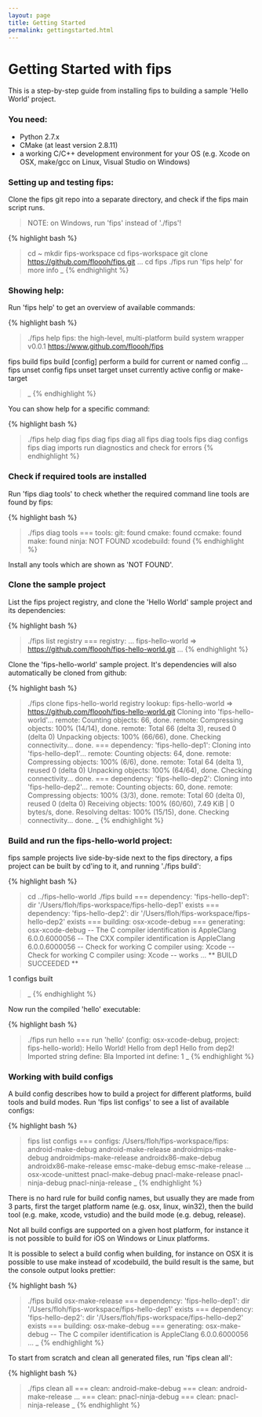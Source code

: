 ```yaml
---
layout: page
title: Getting Started 
permalink: gettingstarted.html
---
```


# Getting Started with fips

This is a step-by-step guide from installing fips to building a
sample 'Hello World' project.

### You need:

* Python 2.7.x
* CMake (at least version 2.8.11)
* a working C/C++ development environment for your OS (e.g. Xcode on OSX,
make/gcc on Linux, Visual Studio on Windows)

### Setting up and testing fips:

Clone the fips git repo into a separate directory, and check if the 
fips main script runs.

>NOTE: on Windows, run 'fips' instead of './fips'! 

{% highlight bash %}
> cd ~
> mkdir fips-workspace
> cd fips-workspace
> git clone https://github.com/floooh/fips.git
...
> cd fips
> ./fips
run 'fips help' for more info
> _
{% endhighlight %}

### Showing help:

Run 'fips help' to get an overview of available commands:

{% highlight bash %}
> ./fips help
fips: the high-level, multi-platform build system wrapper
v0.0.1
https://www.github.com/floooh/fips

fips build
fips build [config]
   perform a build for current or named config
...
fips unset config
fips unset target
    unset currently active config or make-target

> _
{% endhighlight %}

You can show help for a specific command:

{% highlight bash %}
> ./fips help diag
fips diag
fips diag all
fips diag tools
fips diag configs
fips diag imports
    run diagnostics and check for errors
{% endhighlight %}

### Check if required tools are installed

Run 'fips diag tools' to check whether the required command line
tools are found by fips:

{% highlight bash %}
> ./fips diag tools
=== tools:
git:    found
cmake:    found
ccmake:    found
make:    found
ninja:    NOT FOUND
xcodebuild:    found
{% endhighlight %}

Install any tools which are shown as 'NOT FOUND'.

### Clone the sample project

List the fips project registry, and clone the 'Hello World' sample
project and its dependencies:

{% highlight bash %}
> ./fips list registry
=== registry:
...
fips-hello-world => https://github.com/floooh/fips-hello-world.git
...
{% endhighlight %}

Clone the 'fips-hello-world' sample project. It's dependencies will also
automatically be cloned from github:

{% highlight bash %}
> ./fips clone fips-hello-world
registry lookup: fips-hello-world => https://github.com/floooh/fips-hello-world.git
Cloning into 'fips-hello-world'...
remote: Counting objects: 66, done.
remote: Compressing objects: 100% (14/14), done.
remote: Total 66 (delta 3), reused 0 (delta 0)
Unpacking objects: 100% (66/66), done.
Checking connectivity... done.
=== dependency: 'fips-hello-dep1':
Cloning into 'fips-hello-dep1'...
remote: Counting objects: 64, done.
remote: Compressing objects: 100% (6/6), done.
remote: Total 64 (delta 1), reused 0 (delta 0)
Unpacking objects: 100% (64/64), done.
Checking connectivity... done.
=== dependency: 'fips-hello-dep2':
Cloning into 'fips-hello-dep2'...
remote: Counting objects: 60, done.
remote: Compressing objects: 100% (3/3), done.
remote: Total 60 (delta 0), reused 0 (delta 0)
Receiving objects: 100% (60/60), 7.49 KiB | 0 bytes/s, done.
Resolving deltas: 100% (15/15), done.
Checking connectivity... done.
> _
{% endhighlight %}

### Build and run the fips-hello-world project:

fips sample projects live side-by-side next to the fips directory,
a fips project can be built by cd'ing to it, and running './fips build':

{% highlight bash %}
> cd ../fips-hello-world
> ./fips build
=== dependency: 'fips-hello-dep1':
dir '/Users/floh/fips-workspace/fips-hello-dep1' exists
=== dependency: 'fips-hello-dep2':
dir '/Users/floh/fips-workspace/fips-hello-dep2' exists
=== building: osx-xcode-debug
=== generating: osx-xcode-debug
-- The C compiler identification is AppleClang 6.0.0.6000056
-- The CXX compiler identification is AppleClang 6.0.0.6000056
-- Check for working C compiler using: Xcode
-- Check for working C compiler using: Xcode -- works
...
** BUILD SUCCEEDED **

1 configs built
> _
{% endhighlight %}

Now run the compiled 'hello' executable:

{% highlight bash %}
> ./fips run hello
=== run 'hello' (config: osx-xcode-debug, project: fips-hello-world):
Hello World!
Hello from dep1
Hello from dep2!
Imported string define: Bla
Imported int define: 1
> _
{% endhighlight %}

### Working with build configs

A build config describes how to build a project for different 
platforms, build tools and build modes. Run 'fips list configs' to see
a list of available configs:

{% highlight bash %}
> fips list configs
=== configs:
/Users/floh/fips-workspace/fips:
  android-make-debug
  android-make-release
  androidmips-make-debug
  androidmips-make-release
  androidx86-make-debug
  androidx86-make-release
  emsc-make-debug
  emsc-make-release
...
  osx-xcode-unittest
  pnacl-make-debug
  pnacl-make-release
  pnacl-ninja-debug
  pnacl-ninja-release
> _
{% endhighlight %}

There is no hard rule for build config names, but usually they are made
from 3 parts, first the target platform name (e.g. osx, linux, win32), 
then the build tool (e.g. make, xcode, vstudio) and the build mode (e.g.
debug, release).

Not all build configs are supported on a given host platform, for instance it
is not possible to build for iOS on Windows or Linux platforms.

It is possible to select a build config when building, for instance on 
OSX it is possible to use make instead of xcodebuild, the build result
is the same, but the console output looks prettier:

{% highlight bash %}
> ./fips build osx-make-release
=== dependency: 'fips-hello-dep1':
dir '/Users/floh/fips-workspace/fips-hello-dep1' exists
=== dependency: 'fips-hello-dep2':
dir '/Users/floh/fips-workspace/fips-hello-dep2' exists
=== building: osx-make-debug
=== generating: osx-make-debug
-- The C compiler identification is AppleClang 6.0.0.6000056
...
> _
{% endhighlight %}

To start from scratch and clean all generated files, run 'fips clean all':

{% highlight bash %}
> ./fips clean all
=== clean: android-make-debug
=== clean: android-make-release
...
=== clean: pnacl-ninja-debug
=== clean: pnacl-ninja-release
> _
{% endhighlight %}


